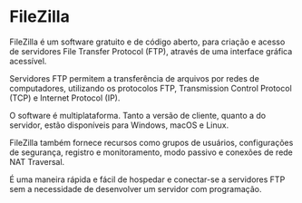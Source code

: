 # FileZilla

FileZilla é um software gratuito e de código aberto, para criação e acesso de servidores File Transfer Protocol (FTP), através de uma interface gráfica acessível.

Servidores FTP permitem a transferência de arquivos por redes de computadores, utilizando os protocolos FTP, Transmission Control Protocol (TCP) e Internet Protocol (IP).

O software é multiplataforma. Tanto a versão de cliente, quanto a do servidor, estão disponíveis para Windows, macOS e Linux.

FileZilla também fornece recursos como grupos de usuários, configurações de segurança, registro e monitoramento, modo passivo e conexões de rede NAT Traversal.

É uma maneira rápida e fácil de hospedar e conectar-se a servidores FTP sem a necessidade de desenvolver um servidor com programação.